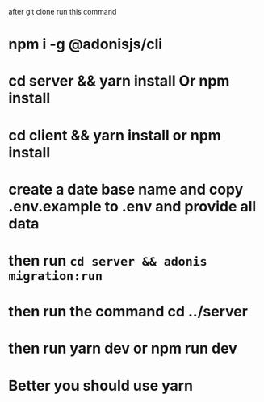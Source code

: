 after git clone 
run this command
# npm i -g @adonisjs/cli
# cd server && yarn install Or npm install
# cd client && yarn install or npm install
# create a date base name and copy .env.example to .env and provide all data
# then run ```cd server && adonis migration:run```
# then run the command cd ../server
# then run yarn dev or npm run dev

# Better you should use yarn 

